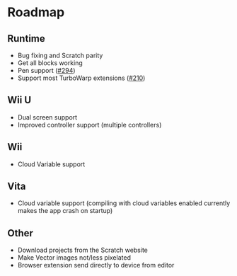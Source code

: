 # Roadmap

## Runtime

- Bug fixing and Scratch parity
- Get all blocks working
- Pen support ([#294](https://github.com/ScratchEverywhere/ScratchEverywhere/pull/294))
- Support most TurboWarp extensions
  ([#210](https://github.com/ScratchEverywhere/ScratchEverywhere/pull/210))

## Wii U

- Dual screen support
- Improved controller support (multiple controllers)

## Wii

- Cloud Variable support

## Vita

- Cloud variable support (compiling with cloud variables enabled currently makes
  the app crash on startup)

## Other

- Download projects from the Scratch website
- Make Vector images not/less pixelated
- Browser extension send directly to device from editor

